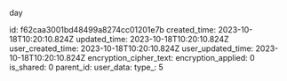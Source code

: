 day

id: f62caa3001bd48499a8274cc01201e7b
created_time: 2023-10-18T10:20:10.824Z
updated_time: 2023-10-18T10:20:10.824Z
user_created_time: 2023-10-18T10:20:10.824Z
user_updated_time: 2023-10-18T10:20:10.824Z
encryption_cipher_text: 
encryption_applied: 0
is_shared: 0
parent_id: 
user_data: 
type_: 5